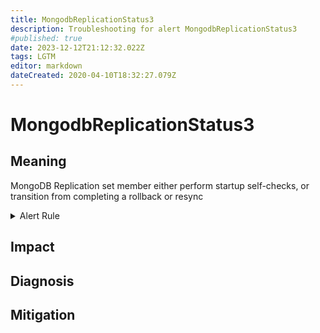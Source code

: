 ```yaml
---
title: MongodbReplicationStatus3
description: Troubleshooting for alert MongodbReplicationStatus3
#published: true
date: 2023-12-12T21:12:32.022Z
tags: LGTM
editor: markdown
dateCreated: 2020-04-10T18:32:27.079Z
---
```


# MongodbReplicationStatus3

## Meaning
[//]: # "Short paragraph that explains what the alert means"
MongoDB Replication set member either perform startup self-checks, or transition from completing a rollback or resync

<details>
  <summary>Alert Rule</summary>

  ```yaml
alert: MongodbReplicationStatus3
expr: mongodb_replset_member_state == 3
for: 0m
labels:
    severity: critical
annotations:
    summary: MongoDB replication Status 3 (instance {{ $labels.instance }})
    description: |-
        MongoDB Replication set member either perform startup self-checks, or transition from completing a rollback or resync
          VALUE = {{ $value }}
          LABELS = {{ $labels }}
    runbook: https://github.com/srerun/prometheus-alerts/content/runbooks/MongodbReplicationStatus3

  ```
</details>


## Impact
[//]: # "What could / will happen if the alert is not addressed"



## Diagnosis
[//]: # "Steps to take to identify the cause of the problem"



## Mitigation
[//]: # "The steps necessary to resolve the alert"
